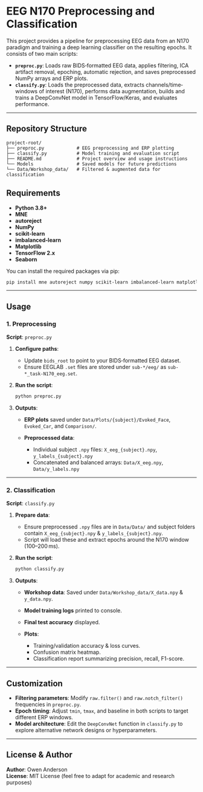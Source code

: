 # EEG N170 Preprocessing and Classification

This project provides a pipeline for preprocessing EEG data from an N170 paradigm and training a deep learning classifier on the resulting epochs. It consists of two main scripts:

* **`preproc.py`**: Loads raw BIDS‐formatted EEG data, applies filtering, ICA artifact removal, epoching, automatic rejection, and saves preprocessed NumPy arrays and ERP plots.
* **`classify.py`**: Loads the preprocessed data, extracts channels/time‐windows of interest (N170), performs data augmentation, builds and trains a DeepConvNet model in TensorFlow/Keras, and evaluates performance.

---

## Repository Structure

```
project-root/
├── preproc.py            # EEG preprocessing and ERP plotting
├── classify.py           # Model training and evaluation script
├── README.md             # Project overview and usage instructions
└── Models                # Saved models for future predictions
└── Data/Workshop_data/   # Filtered & augmented data for classification
```

## Requirements

* **Python 3.8+**
* **MNE**
* **autoreject**
* **NumPy**
* **scikit-learn**
* **imbalanced‑learn**
* **Matplotlib**
* **TensorFlow 2.x**
* **Seaborn**

You can install the required packages via pip:

```bash
pip install mne autoreject numpy scikit-learn imbalanced-learn matplotlib tensorflow seaborn
```

---

## Usage

### 1. Preprocessing

**Script**: `preproc.py`

1. **Configure paths**:

   * Update `bids_root` to point to your BIDS‐formatted EEG dataset.
   * Ensure EEGLAB `.set` files are stored under `sub-*/eeg/` as `sub-*_task-N170_eeg.set`.

2. **Run the script**:

   ```bash
   python preproc.py
   ```

3. **Outputs**:

   * **ERP plots** saved under `Data/Plots/{subject}/Evoked_Face`, `Evoked_Car`, and `Comparison/`.
   * **Preprocessed data**:

     * Individual subject `.npy` files: `X_eeg_{subject}.npy`, `y_labels_{subject}.npy`
     * Concatenated and balanced arrays: `Data/X_eeg.npy`, `Data/y_labels.npy`

---

### 2. Classification

**Script**: `classify.py`

1. **Prepare data**:

   * Ensure preprocessed `.npy` files are in `Data/Data/` and subject folders contain `X_eeg_{subject}.npy` & `y_labels_{subject}.npy`.
   * Script will load these and extract epochs around the N170 window (100–200 ms).

2. **Run the script**:

   ```bash
   python classify.py
   ```

3. **Outputs**:

   * **Workshop data**: Saved under `Data/Workshop_data/X_data.npy` & `y_data.npy`.
   * **Model training logs** printed to console.
   * **Final test accuracy** displayed.
   * **Plots**:

     * Training/validation accuracy & loss curves.
     * Confusion matrix heatmap.
     * Classification report summarizing precision, recall, F1-score.

---

## Customization

* **Filtering parameters**: Modify `raw.filter()` and `raw.notch_filter()` frequencies in `preproc.py`.
* **Epoch timing**: Adjust `tmin`, `tmax`, and baseline in both scripts to target different ERP windows.
* **Model architecture**: Edit the `DeepConvNet` function in `classify.py` to explore alternative network designs or hyperparameters.

---

## License & Author

**Author**: Owen Anderson<br>
**License**: MIT License (feel free to adapt for academic and research purposes)
